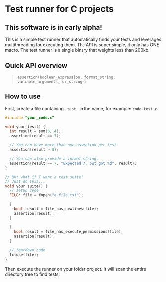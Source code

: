 # Test runner for C projects

## This software is in early alpha!

This is a simple test runner that automatically finds your tests and leverages multithreading for executing them. The API is super simple, it only has ONE macro. The test runner is a single binary that weights less than 200kb.

## Quick API overview

> `assertion(boolean_expression, format_string, variable_arguments_for_string);`

## How to use

First, create a file containing `.test.` in the name, for example: `code.test.c`.

```c
#include "your_code.c"

void your_test() {
  int result = sum(3, 4);
  assertion(result == 7);

  // You can have more than one assertion per test.
  assertion(result > 0);

  // You can also provide a format string.
  assertion(result == 7, "Expected 7, but got %d", result);
}

// But what if I want a test suite?
// Just do this...
void your_suite() {
  // setup code
  FILE* file = fopen("a_file.txt");

  {
    bool result = file_has_newlines(file);
    assertion(result);
  }

  {
    bool result = file_has_execute_permissions(file);
    assertion(result);
  }

  // teardown code
  fclose(file);
}
```

Then execute the runner on your folder project. It will scan the entire directory tree to find tests.